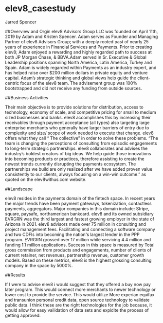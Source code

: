 # elev8_casestudy

Jarred Spencer

 ##Overview and Orgin 
  elev8 Advisors Group LLC was founded on April 11th, 2019 by Adam and Kristen Spencer. Adam serves as Founder and Managing Partner of elev8 Advisors Group; with a deeply rooted past of nearly 25 years of experience in Financial Services and Payments. Prior to creating elev8; Adam enjoyed a rewarding and highly regarded path to success at both JP Morgan Chase, & BBVA.Adam served in Sr. Executive & Global Leadership positions spanning North America, Latin America, Turkey and Spain. Adam is widely regarded within Payments as an industry expert, and has helped raise over $200 million dollars in private equity and venture capital. Adam’s strategic thinking and global views help guide the client-centric focus of the elev8 team. The advisement group was 100% bootstrapped and did not receive any funding from outside sources. 

##Business Activities 

 Their main objective is to provide solutions for distribution, access to technology, economy of scale, and competitive pricing for small to medium sized businesses and banks. elev8 accomplishes this by increasing their receivables through payment acceptance (all types) also targeting large enterprise merchants who generally have larger barriers of entry due to complexity and size/ scope of work needed to execute that change. elev8 offers what they call “ The collective” in order to solve these problems. “The team is changing the perceptions of consulting from episodic engagements to long-term strategic partnerships. elev8 collaborates and advises the industry’s boldest creators of big ideas. We help guide those innovations into becoming products or practices, therefore assisting to create the newest trends currently disrupting the payments ecosystem. The partnerships we build are only realized after we have added proven value consistently to our clients, always focusing on a win-win outcome.” as quoted on the elev8withus.com website. 
  
 ##Landscape
 
 elev8 resides in the payments domain of the fintech space. In recent years the major trends have been payment gateways, tokenization, contactless payments, aggregators. Major companies in this domain include: Stripe, square, paysafe, northamerican bankcard. elev8 and its owned subsidiary EVRGRN was the third largest and fastest growing employer in the state of Arizona in 2021. elev8 advisors made over 75 million in consulting and project management fees. Facilitating and connecting a software company and two CDFIs into becoming the nation's largest lender in the PPP program. EVRGRN grossed over 17 million while servicing 4.4 million and funding 1.1 million applications. Success in this space is measured by Total gross commission from products and engagements, number of clients of current retainer, net revenues, partnership revenue, customer growth models. Based on these metrics, elev8 is the highest grossing consulting company in the space by 5000%.
  
  ##Results
  
  If I were to advise elev8 i would suggest that they offered a buy now pay later program. This would connect more merchants to newer technology or lower cost to provide the service. This would utilize More experian equifax and transunion personal credit data, open source technology to validate public data. I think these are the right technologies for the job because, it would allow for easy vailidation of data sets and expidite the process of getting approved.
